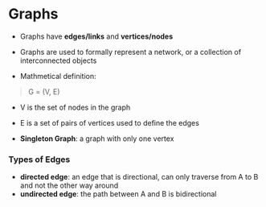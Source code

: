 # Graphs

* Graphs have **edges/links** and **vertices/nodes**
* Graphs are used to formally represent a network, or a collection of interconnected objects

* Mathmetical definition:

>  G = (V, E)

* V is the set of nodes in the graph
* E is a set of pairs of vertices used to define the edges

* **Singleton Graph**: a graph with only one vertex

### Types of Edges
* **directed edge**: an edge that is directional, can only traverse from A to B and not the other way around
* **undirected edge**: the path between A and B is bidirectional